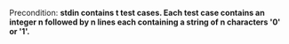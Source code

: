 Precondition: **stdin contains t test cases. Each test case contains an integer n followed by n lines each containing a string of n characters '0' or '1'.**